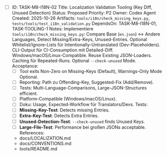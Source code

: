 - [ ] ID: TASK-M8-I18N-02
  Title: Localization Validation Tooling (Key Diff, Unused Detection)
  Status: Proposed
  Priority: P2
  Owner: Codex Agent
  Created: 2025-10-26
  Artifacts: `tools/i18n/check_missing_keys.py`, `tests/tools/test_i18n_validation.py`
  DependsOn: TASK-M8-I18N-01, TASK-TOOLING-1
  Notes:
  Implementiere `tools/i18n/check_missing_keys.py`: Compare Base (`en.json`) ↔ Andere Languages, Detect Missing/Extra-Keys, Unused-Entries. Optional Whitelist/Ignore-Lists für Intentionally-Untranslated (Dev-Placeholders). CLI-Output für CI-Consumption mit Detailed-Diff. Windows/macOS/Linux-Compatible. Reuse Existing JSON-Loaders. Caching für Repeated-Runs. Optional `--check-unused` Mode.
  Acceptance:
  - [ ] Tool exits Non-Zero on Missing-Keys (Default), Warnings-Only Mode Optional.
  - [ ] Reporting: Path zu Offending-Key, Suggested-Fix (Add/Remove).
  - [ ] Tests: Multi-Language-Comparisons, Large-JSON-Structures efficient.
  - [ ] Platform-Compatible (Windows/macOS/Linux).
  - [ ] Doku: Usage, Expected-Workflow für Translators/Devs.
  Tests:
  - [ ] **Missing-Key-Test**: Detects missing Entries.
  - [ ] **Extra-Key-Test**: Detects Extra Entries.
  - [ ] **Unused-Detection-Test**: `--check-unused` finds Unused Keys.
  - [ ] **Large-File-Test**: Performance bei großen JSONs acceptable.
  References:
  - docs/LOCALIZATION.md
  - docs/CONVENTIONS.md
  - tools/README.md
